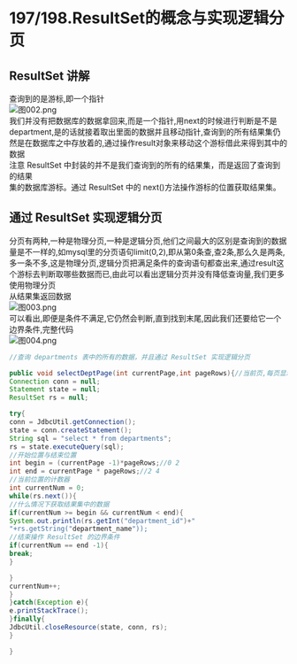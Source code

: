 # 197/198.ResultSet的概念与实现逻辑分页

<a name="DvyXg"></a>
## ResultSet 讲解
查询到的是游标,即一个指针<br />![图002.png](https://cdn.nlark.com/yuque/0/2019/png/349894/1561185655805-414d8e5c-f355-48a3-b192-dafee53dbcc6.png#align=left&display=inline&height=434&name=%E5%9B%BE002.png&originHeight=434&originWidth=1363&size=373127&status=done&width=1363)<br />我们并没有把数据库的数据拿回来,而是一个指针,用next的时候进行判断是不是department,是的话就接着取出里面的数据并且移动指针,查询到的所有结果集仍然是在数据库之中存放着的,通过操作result对象来移动这个游标借此来得到其中的数据<br />注意 ResultSet 中封装的并不是我们查询到的所有的结果集，而是返回了查询到的结果<br />集的数据库游标。通过 ResultSet 中的 next()方法操作游标的位置获取结果集。

<a name="7H6ZF"></a>
## 通过 ResultSet 实现逻辑分页
分页有两种,一种是物理分页,一种是逻辑分页,他们之间最大的区别是查询到的数据量是不一样的,如mysql里的分页语句limit(0,2),即从第0条查,查2条,那么久是两条,多一条不多,这是物理分页,逻辑分页把满足条件的查询语句都查出来,通过result这个游标去判断取哪些数据而已,由此可以看出逻辑分页并没有降低查询量,我们更多使用物理分页<br />从结果集返回数据<br />![图003.png](https://cdn.nlark.com/yuque/0/2019/png/349894/1561185667781-17d5fa1c-a6bb-4086-b209-b86155381be3.png#align=left&display=inline&height=650&name=%E5%9B%BE003.png&originHeight=650&originWidth=1386&size=358107&status=done&width=1386)<br />可以看出,即便是条件不满足,它仍然会判断,直到找到末尾,因此我们还要给它一个边界条件,完整代码<br />![图004.png](https://cdn.nlark.com/yuque/0/2019/png/349894/1561185676466-1c1d7f15-98e5-4c10-aff1-457b8773ce6d.png#align=left&display=inline&height=691&name=%E5%9B%BE004.png&originHeight=691&originWidth=1332&size=440400&status=done&width=1332)
```java
//查询 departments 表中的所有的数据，并且通过 ResultSet 实现逻辑分页

public void selectDeptPage(int currentPage,int pageRows){//当前页,每页显示的条数
Connection conn = null;
Statement state = null;
ResultSet rs = null;

try{
conn = JdbcUtil.getConnection();
state = conn.createStatement();
String sql = "select * from departments";
rs = state.executeQuery(sql);
//开始位置与结束位置
int begin = (currentPage -1)*pageRows;//0 2 
int end = currentPage * pageRows;//2 4
//当前位置的计数器
int currentNum = 0;
while(rs.next()){
//什么情况下获取结果集中的数据
if(currentNum >= begin && currentNum < end){
System.out.println(rs.getInt("department_id")+"
"+rs.getString("department_name"));
//结束操作 ResultSet 的边界条件
if(currentNum == end -1){
break;
}

}
currentNum++;
}
}catch(Exception e){
e.printStackTrace();
}finally{
JdbcUtil.closeResource(state, conn, rs);
}

}
```

